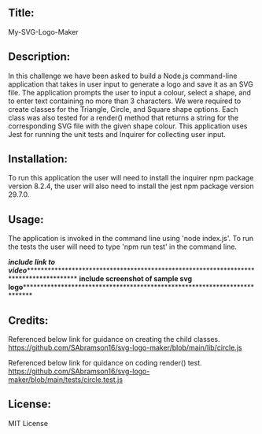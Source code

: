 Title: 
------

My-SVG-Logo-Maker


Description:
------------

In this challenge we have been asked to build a Node.js command-line application that takes in user input to generate a logo and save it as an SVG file. The application prompts the user to input a colour, select a shape, and to enter text containing no more than 3 characters. We were required to create classes for the Triangle, Circle, and Square shape options. Each class was also tested for a render() method that returns a string for the corresponding SVG file with the given shape colour. This application uses Jest for running the unit tests and Inquirer for collecting user input.


Installation:
-------------

To run this application the user will need to install the inquirer npm package version 8.2.4, the user will also need to install the jest npm package version 29.7.0.


Usage:
------

The application is invoked in the command line using 'node index.js'.
To run the tests the user will need to type 'npm run test' in the command line.

*****************include link to video*******************************************************************************************************
**************include screenshot of sample svg logo****************************************************************************************


Credits:
--------

Referenced below link for guidance on creating the child classes.
https://github.com/SAbramson16/svg-logo-maker/blob/main/lib/circle.js

Referenced below link for quidance on coding render() test.
https://github.com/SAbramson16/svg-logo-maker/blob/main/tests/circle.test.js


License:
--------

MIT License